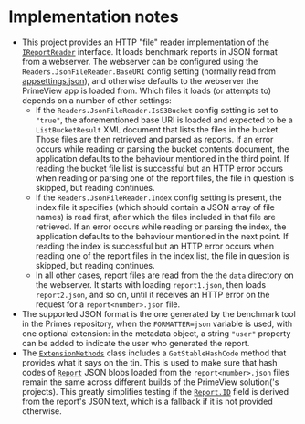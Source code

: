 ﻿# Implementation notes

* This project provides an HTTP "file" reader implementation of the [`IReportReader`](../Entities/IReportReader.cs) interface. It loads benchmark reports in JSON format from a webserver. The webserver can be configured using the `Readers.JsonFileReader.BaseURI` config setting (normally read from [appsettings.json](../Frontend/wwwroot/appsettings.json)), and otherwise defaults to the webserver the PrimeView app is loaded from. Which files it loads (or attempts to) depends on a number of other settings:
  * If the `Readers.JsonFileReader.IsS3Bucket` config setting is set to `"true"`, the aforementioned base URI is loaded and expected to be a `ListBucketResult` XML document that lists the files in the bucket. Those files are then retrieved and parsed as reports. If an error occurs while reading or parsing the bucket contents document, the application defaults to the behaviour mentioned in the third point. If reading the bucket file list is successful but an HTTP error occurs when reading or parsing one of the report files, the file in question is skipped, but reading continues. 
  * If the `Readers.JsonFileReader.Index` config setting is present, the index file it specifies (which should contain a JSON array of file names) is read first, after which the files included in that file are retrieved. If an error occurs while reading or parsing the index, the application defaults to the behaviour mentioned in the next point. If reading the index is successful but an HTTP error occurs when reading one of the report files in the index list, the file in question is skipped, but reading continues.
  * In all other cases, report files are read from the the `data` directory on the webserver. It starts with loading `report1.json`, then loads `report2.json`, and so on, until it receives an HTTP error on the request for a `report<number>.json` file.
* The supported JSON format is the one generated by the benchmark tool in the Primes repository, when the `FORMATTER=json` variable is used, with one optional extension: in the metadata object, a string `"user"` property can be added to indicate the user who generated the report.
* The [`ExtensionMethods`](ExtensionMethods.cs) class includes a `GetStableHashCode` method that provides what it says on the tin. This is used to make sure that hash codes of [`Report`](../Entities/Report.cs) JSON blobs loaded from the `report<number>.json` files remain the same across different builds of the PrimeView solution('s projects). This greatly simplifies testing if the [`Report.ID`](../Entities/Report.cs) field is derived from the report's JSON text, which is a fallback if it is not provided otherwise.
